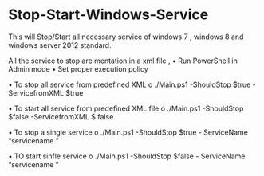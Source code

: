 Stop-Start-Windows-Service
==========================

This will Stop/Start  all necessary service of windows 7 , windows 8 and windows server 2012 standard.

All the service to stop are mentation in a xml file , 
•	Run PowerShell in Admin mode
•	Set proper  execution policy 

•	To stop all service from predefined XML 
o	./Main.ps1  -ShouldStop $true -ServicefromXML  $true

•	To start all service from predefined XML file
o	./Main.ps1  -ShouldStop $false -ServicefromXML  $ false

•	To stop a single service 
o	./Main.ps1  -ShouldStop $true - ServiceName “servicename ”

•	TO start sinfle service 
o	./Main.ps1  -ShouldStop $false - ServiceName “servicename ”
